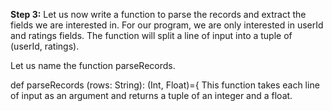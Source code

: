 **Step 3:** Let us now write a function to parse the records and extract the fields we are interested in. For our program, we are only interested in userId and ratings fields. The function will split a line of input into a tuple of (userId, ratings).

Let us name the function parseRecords.

def parseRecords (rows: String): (Int, Float)={
This function takes each line of input as an argument and returns a tuple of an integer and a float.
